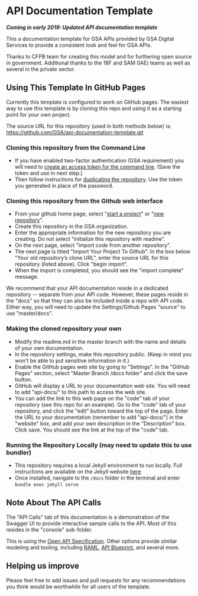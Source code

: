 API Documentation Template
====================

 ***Coming in early 2019: Updated API documentation template***

This a documentation template for GSA APIs provided by GSA Digital Services to provide a consistent look and feel for GSA APIs.  

Thanks to CFPB team for creating this model and for furthering open source in government.  Additional thanks to the 18F and SAM (IAE) teams as well as several in the private sector.

## Using This Template In GitHub Pages
Currently this template is configured to work on GitHub pages. The easiest way to use this template is by cloning this repo and using it as a starting point for your own project. 

The source URL for this repository (used in both methods below) is: https://github.com/GSA/api-documentation-template.git

### Cloning this repository from the Command Line
* If you have enabled two-factor authentication (GSA requirement) you will need to [create an access token for the command line](https://help.github.com/articles/creating-an-access-token-for-command-line-use/). (Save the token and use in next step.)
* Then follow instructions for [duplicating the repository](https://help.github.com/articles/duplicating-a-repository/). Use the token you generated in place of the password.

### Cloning this repository from the Github web interface
* From your github home page, select "[start a project](https://github.com/new)" or "[new repository](https://github.com/new)".
* Create this repository in the GSA organization.
* Enter the appropriate information for the new repository you are creating. Do not select "initialize this repository with readme".
* On the next page, select "import code from another repository".
* The next page is titled "Import Your Project To Github". In the box below "Your old repository’s clone URL", enter the source URL for this repository (listed above). Click "begin import".
* When the import is completed, you should see the "import complete" message.

We recommend that your API documentation reside in a dedicated repository -- separate from your API code. However, these pages reside in the "docs" so that they can also be included inside a repo with API code. Either way, you will need to update the Settings/Github Pages "source" to use "master/docs". 

### Making the cloned repository your own
* Modify the readme.md in the master branch with the name and details of your own documentation.
* In the repository settings, make this repository public. (Keep in mind you won't be able to put sensitive information in it.)
* Enable the GitHub pages web site by going to "Settings". In the "GitHub Pages" section, select "Master Branch /docs folder" and click the save button.
* GitHub will display a URL to your documentation web site. You will need to add "api-docs/" to this path to access the web site.
* You can add the link to this web page on the "code" tab of your repository (see this repo for an example). Go to the "code" tab of your repository, and click the "edit" button toward the top of the page. Enter the URL to your documentation (remember to add "api-docs/") in the "website" box, and add your own description in the "Description" box. Click save. You should see the link at the top of the "code" tab.

### Running the Repository Locally (may need to update this to use bundler)
* This repository requires a local Jekyll environment to run locally. Full instructions are available on the Jekyll website [here](https://jekyllrb.com/docs/installation/)
* Once installed, navigate to the `/docs` folder in the terminal and enter `bundle exec jekyll serve`

## Note About The API Calls
The "API Calls" tab of this documentation is a demonstration of the Swagger UI to provide interactive sample calls to the API. Most of this resides in the "console" sub-folder.

This is using the [Open API Specification](http://swagger.io/specification/). Other options provide similar modeling and tooling, including [RAML](http://raml.org/), [API Blueprint](https://apiblueprint.org/), and several more.

## Helping us improve
Please feel free to add issues and pull requests for any recommendations you think would be worthwhile for all users of the template.
